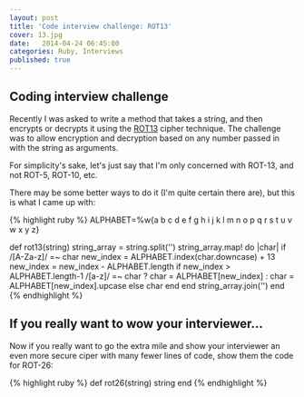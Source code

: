 ```yaml
---
layout: post
title: 'Code interview challenge: ROT13'
cover: 13.jpg
date:   2014-04-24 06:45:00
categories: Ruby, Interviews
published: true
---
```


## Coding interview challenge

Recently I was asked to write a method that takes a string, and then encrypts or decrypts it using the [ROT13] cipher technique. The challenge was to allow encryption and decryption based on any number passed in with the string as arguments.

For simplicity's sake, let's just say that I'm only concerned with ROT-13, and not ROT-5, ROT-10, etc.

There may be some better ways to do it (I'm quite certain there are), but this is what I came up with:

{% highlight ruby %}
ALPHABET=%w{a b c d e f g h i j k l m n o p q r s t u v w x y z}

def rot13(string)
  string_array = string.split('')
  string_array.map! do |char|
    if /[A-Za-z]/ =~ char
      new_index = ALPHABET.index(char.downcase) + 13
      new_index = new_index - ALPHABET.length if new_index > ALPHABET.length-1
      /[a-z]/ =~ char ? char = ALPHABET[new_index] : char = ALPHABET[new_index].upcase
    else
      char
    end
  end
  string_array.join('')
end
{% endhighlight %}

## If you really want to wow your interviewer...

Now if you really want to go the extra mile and show your interviewer an even more secure ciper with many fewer lines of code, show them the code for ROT-26:

{% highlight ruby %}
def rot26(string)
  string
end
{% endhighlight %}

[rot13]:http://en.wikipedia.org/wiki/ROT13